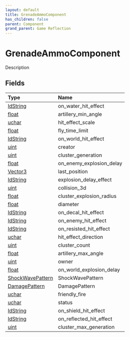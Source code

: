 ```yaml
---
layout: default
title: GrenadeAmmoComponent
has_children: false
parent: Component
grand_parent: Game Reflection
---
```

# GrenadeAmmoComponent
Description 

## Fields

| Type | Name |
|:-------------|:--------------|
| [IdString](/docs/game-reflection/components/id_string) | on_water_hit_effect |
| [float](/docs/game-reflection/components/float) | artillery_min_angle |
| [uchar](/docs/game-reflection/enums/uchar) | hit_effect_scale |
| [float](/docs/game-reflection/components/float) | fly_time_limit |
| [IdString](/docs/game-reflection/components/id_string) | on_world_hit_effect |
| [uint](/docs/game-reflection/components/uint) | creator |
| [uint](/docs/game-reflection/components/uint) | cluster_generation |
| [float](/docs/game-reflection/components/float) | on_enemy_explosion_delay |
| [Vector3](/docs/game-reflection/classes/vector3) | last_position |
| [IdString](/docs/game-reflection/components/id_string) | explosion_delay_effect |
| [uint](/docs/game-reflection/components/uint) | collision_3d |
| [float](/docs/game-reflection/components/float) | cluster_explosion_radius |
| [float](/docs/game-reflection/components/float) | diameter |
| [IdString](/docs/game-reflection/components/id_string) | on_decal_hit_effect |
| [IdString](/docs/game-reflection/components/id_string) | on_enemy_hit_effect |
| [IdString](/docs/game-reflection/components/id_string) | on_resisted_hit_effect |
| [uchar](/docs/game-reflection/enums/uchar) | hit_effect_direction |
| [uint](/docs/game-reflection/components/uint) | cluster_count |
| [float](/docs/game-reflection/components/float) | artillery_max_angle |
| [uint](/docs/game-reflection/components/uint) | owner |
| [float](/docs/game-reflection/components/float) | on_world_explosion_delay |
| [ShockWavePattern](/docs/game-reflection/classes/shock_wave_pattern) | ShockWavePattern |
| [DamagePattern](/docs/game-reflection/classes/damage_pattern) | DamagePattern |
| [uchar](/docs/game-reflection/enums/uchar) | friendly_fire |
| [uchar](/docs/game-reflection/enums/uchar) | status |
| [IdString](/docs/game-reflection/components/id_string) | on_shield_hit_effect |
| [IdString](/docs/game-reflection/components/id_string) | on_reflected_hit_effect |
| [uint](/docs/game-reflection/components/uint) | cluster_max_generation |

